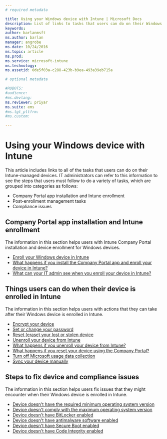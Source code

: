 ```yaml
---
# required metadata

title: Using your Windows device with Intune | Microsoft Docs
description: List of links to tasks that users can do on their Windows device when their device is enrolled in Intune
keywords:
author: barlanmsftms.author: barlan
manager: angrobe
ms.date: 10/24/2016
ms.topic: article
ms.prod:
ms.service: microsoft-intune
ms.technology:
ms.assetid: 0de5f03a-c288-423b-b9ea-493a39eb715a

# optional metadata

#ROBOTS:
#audience:
#ms.devlang:
ms.reviewer: priyar
ms.suite: ems
#ms.tgt_pltfrm:
#ms.custom:

---
```


# Using your Windows device with Intune

This article includes links to all of the tasks that users can do on their Intune-managed devices. IT administrators can refer to this information to see the steps that users must follow to do a variety of tasks, which are grouped into categories as follows:
- Company Portal app installation and Intune enrollment
- Post-enrollment management tasks
- Compliance issues

## Company Portal app installation and Intune enrollment

The information in this section helps users with Intune Company Portal installation and device enrollment for Windows devices.

- [Enroll your Windows device in Intune](enroll-your-device-in-intune-windows.md)
- [What happens if you install the Company Portal app and enroll your device in Intune?](what-happens-if-you-install-the-company-portal-app-and-enroll-your-device-in-intune-windows.md)
- [What can your IT admin see when you enroll your device in Intune?](what-can-your-it-administrator-see-when-you-enroll-your-device-in-intune-windows.md)

## Things users can do when their device is enrolled in Intune

The information in this section helps users with actions that they can take after their Windows device is enrolled in Intune.

- [Encrypt your device](encrypt-your-device-windows.md)
- [Set or change your password](set-or-change-your-password-windows.md)
- [Reset (erase) your lost or stolen device](reset-erase-your-lost-or-stolen-device-windows.md)
- [Unenroll your device from Intune](unenroll-your-device-from-intune-windows.md)
- [What happens if you unenroll your device from Intune?](what-happens-if-you-unenroll-your-device-from-intune-windows.md)
- [What happens if you reset your device using the Company Portal?](what-happens-if-you-reset-your-device-using-the-company-portal-windows.md)
- [Turn off Microsoft usage data collection](turn-off-microsoft-usage-data-collection-windows.md)
- [Sync your device manually](sync-your-device-manually-windows.md)

## Steps to fix device and compliance issues

The information in this section helps users fix issues that they might encounter when their Windows device is enrolled in Intune.

- [Device doesn't have the required minimum operating system version](device-doesnt-have-the-required-minimum-operating-system-version-windows.md)
- [Device doesn't comply with the maximum operating system version](your-windows-version-isnt-yet-supported.md)
- [Device doesn't have BitLocker enabled](device-doesnt-have-bitlocker-enabled-windows.md)
- [Device doesn't have antimalware software enabled](device-doesnt-have-antimalware-software-enabled-windows.md)
- [Device doesn't have Secure Boot enabled](you-need-to-enable-secure-boot-windows.md)
- [Device doesn't have Code Integrity enabled](device-doesnt-have-code-integrity-enabled-windows.md)
